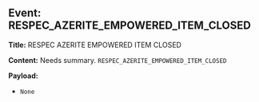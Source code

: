 ## Event: RESPEC_AZERITE_EMPOWERED_ITEM_CLOSED

**Title:** RESPEC AZERITE EMPOWERED ITEM CLOSED

**Content:**
Needs summary.
`RESPEC_AZERITE_EMPOWERED_ITEM_CLOSED`

**Payload:**
- `None`